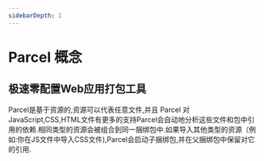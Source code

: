```yaml
---
sidebarDepth: 1
---
```


# Parcel 概念

## 极速零配置Web应用打包工具
Parcel是基于资源的,资源可以代表任意文件,并且 Parcel 对 JavaScript,CSS,HTML文件有更多的支持Parcel会自动地分析这些文件和包中引用的依赖.相同类型的资源会被组合到同一捆绑包中.如果导入其他类型的资源（例如:你在JS文件中导入CSS文件),Parcel会启动子捆绑包,并在父捆绑包中保留对它的引用.
